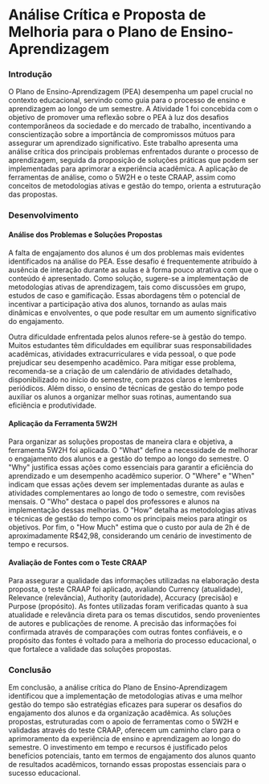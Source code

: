 # Análise Crítica e Proposta de Melhoria para o Plano de Ensino-Aprendizagem
### Introdução
O Plano de Ensino-Aprendizagem (PEA) desempenha um papel crucial no contexto educacional, servindo como guia para o processo de ensino e aprendizagem ao longo de um semestre. A Atividade 1 foi concebida com o objetivo de promover uma reflexão sobre o PEA à luz dos desafios contemporâneos da sociedade e do mercado de trabalho, incentivando a conscientização sobre a importância de compromissos mútuos para assegurar um aprendizado significativo. Este trabalho apresenta uma análise crítica dos principais problemas enfrentados durante o processo de aprendizagem, seguida da proposição de soluções práticas que podem ser implementadas para aprimorar a experiência acadêmica. A aplicação de ferramentas de análise, como o 5W2H e o teste CRAAP, assim como conceitos de metodologias ativas e gestão do tempo, orienta a estruturação das propostas.

### Desenvolvimento
#### Análise dos Problemas e Soluções Propostas
A falta de engajamento dos alunos é um dos problemas mais evidentes identificados na análise do PEA. Esse desafio é frequentemente atribuído à ausência de interação durante as aulas e à forma pouco atrativa com que o conteúdo é apresentado. Como solução, sugere-se a implementação de metodologias ativas de aprendizagem, tais como discussões em grupo, estudos de caso e gamificação. Essas abordagens têm o potencial de incentivar a participação ativa dos alunos, tornando as aulas mais dinâmicas e envolventes, o que pode resultar em um aumento significativo do engajamento.

Outra dificuldade enfrentada pelos alunos refere-se à gestão do tempo. Muitos estudantes têm dificuldades em equilibrar suas responsabilidades acadêmicas, atividades extracurriculares e vida pessoal, o que pode prejudicar seu desempenho acadêmico. Para mitigar esse problema, recomenda-se a criação de um calendário de atividades detalhado, disponibilizado no início do semestre, com prazos claros e lembretes periódicos. Além disso, o ensino de técnicas de gestão do tempo pode auxiliar os alunos a organizar melhor suas rotinas, aumentando sua eficiência e produtividade.

#### Aplicação da Ferramenta 5W2H
Para organizar as soluções propostas de maneira clara e objetiva, a ferramenta 5W2H foi aplicada. O "What" define a necessidade de melhorar o engajamento dos alunos e a gestão do tempo ao longo do semestre. O "Why" justifica essas ações como essenciais para garantir a eficiência do aprendizado e um desempenho acadêmico superior. O "Where" e "When" indicam que essas ações devem ser implementadas durante as aulas e atividades complementares ao longo de todo o semestre, com revisões mensais. O "Who" destaca o papel dos professores e alunos na implementação dessas melhorias. O "How" detalha as metodologias ativas e técnicas de gestão do tempo como os principais meios para atingir os objetivos. Por fim, o "How Much" estima que o custo por aula de 2h é de aproximadamente R$42,98, considerando um cenário de investimento de tempo e recursos.

#### Avaliação de Fontes com o Teste CRAAP
Para assegurar a qualidade das informações utilizadas na elaboração desta proposta, o teste CRAAP foi aplicado, avaliando Currency (atualidade), Relevance (relevância), Authority (autoridade), Accuracy (precisão) e Purpose (propósito). As fontes utilizadas foram verificadas quanto à sua atualidade e relevância direta para os temas discutidos, sendo provenientes de autores e publicações de renome. A precisão das informações foi confirmada através de comparações com outras fontes confiáveis, e o propósito das fontes é voltado para a melhoria do processo educacional, o que fortalece a validade das soluções propostas.

### Conclusão
Em conclusão, a análise crítica do Plano de Ensino-Aprendizagem identificou que a implementação de metodologias ativas e uma melhor gestão do tempo são estratégias eficazes para superar os desafios do engajamento dos alunos e da organização acadêmica. As soluções propostas, estruturadas com o apoio de ferramentas como o 5W2H e validadas através do teste CRAAP, oferecem um caminho claro para o aprimoramento da experiência de ensino e aprendizagem ao longo do semestre. O investimento em tempo e recursos é justificado pelos benefícios potenciais, tanto em termos de engajamento dos alunos quanto de resultados acadêmicos, tornando essas propostas essenciais para o sucesso educacional.
